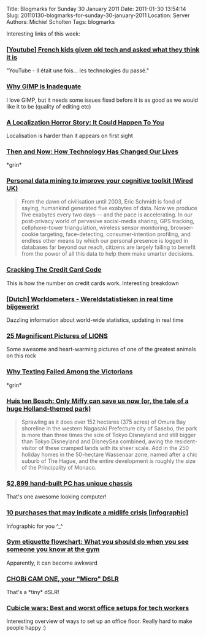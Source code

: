 Title: Blogmarks for Sunday 30 January 2011
Date: 2011-01-30 13:54:14
Slug: 20110130-blogmarks-for-sunday-30-january-2011
Location: Server
Authors: Michiel Scholten
Tags: blogmarks

<p>Interesting links of this week:</p>
<h3><a href="http://www.youtube.com/watch?v=gdSHeKfZG7c">[Youtube] French kids given old tech and asked what they think it is</a></h3>
<p>"YouTube - Il &eacute;tait une fois... les technologies du pass&eacute;."</p>
<h3><a href="http://troy-sobotka.blogspot.com/2011/01/why-gimp-is-inadequate.html">Why GIMP is Inadequate</a></h3>
<p>I love GIMP, but it needs some issues fixed before it is as good as we would like it to be (quality of editing etc)</p>
<h3><a href="http://search.cpan.org/dist/Locale-Maketext/lib/Locale/Maketext/TPJ13.pod">A Localization Horror Story: It Could Happen To You</a></h3>
<p>Localisation is harder than it appears on first sight</p>
<h3><a href="http://www.pcworld.com/article/215061/then_and_now_how_technology_has_changed_our_lives.html">Then and Now: How Technology Has Changed Our Lives</a></h3>
<p>*grin*</p>
<h3><a href="http://www.wired.co.uk/news/archive/2011-01/18/edge-question">Personal data mining to improve your cognitive toolkit (Wired UK)</a></h3>
<blockquote><p>From the dawn of civilisation until 2003, Eric Schmidt is fond of saying, humankind generated five exabytes of data. Now we produce five exabytes every two days -- and the pace is accelerating. In our post-privacy world of pervasive social-media sharing, GPS tracking, cellphone-tower triangulation, wireless sensor monitoring, browser-cookie targeting, face-detecting, consumer-intention profiling, and endless other means by which our personal presence is logged in databases far beyond our reach, citizens are largely failing to benefit from the power of all this data to help them make smarter decisions.</p></blockquote>
<h3><a href="http://www.mint.com/blog/trends/credit-card-code-01202011/">Cracking The Credit Card Code</a></h3>
<p>This is how the number on credit cards work. Interesting breakdown</p>
<h3><a href="http://www.worldometers.info/nl/">[Dutch] Worldometers - Wereldstatistieken in real time bijgewerkt</a></h3>
<p>Dazzling information about world-wide statistics, updating in real time</p>
<h3><a href="http://twistedsifter.com/2011/01/25-magnificent-pictures-of-lions/">25 Magnificent Pictures of LIONS</a></h3>
<p>Some awesome and heart-warming pictures of one of the greatest animals on this rock</p>
<h3><a href="http://www.mcsweeneys.net/links/lists/27kane.html">Why Texting Failed Among the Victorians</a></h3>
<p>*grin*</p>
<h3><a href="http://spikejapan.wordpress.com/2011/01/23/huis-ten-bosch-only-miffy-can-save-us-now/">Huis ten Bosch: Only Miffy can save us now (or, the tale of a huge Holland-themed park)</a></h3>
<blockquote><p>Sprawling as it does over 152 hectares (375 acres) of Omura Bay shoreline in the western Nagasaki Prefecture city of Sasebo, the park is more than three times the size of Tokyo Disneyland and still bigger than Tokyo Disneyland and DisneySea combined, awing the resident-visitor of these cramped lands with its sheer scale. Add in the 250 holiday homes in the 50-hectare Wassenaar zone, named after a chic suburb of The Hague, and the entire development is roughly the size of the Principality of Monaco.</p></blockquote>
<h3><a href="http://techreport.com/discussions.x/20291">$2,899 hand-built PC has unique chassis</a></h3>
<p>That's one awesome looking computer!</p>
<h3><a href="http://dailyinfographic.com/10-purchases-that-may-indicate-a-midlife-crisis-infographic">10 purchases that may indicate a midlife crisis [infographic]</a></h3>
<p>Infographic for you ^_^</p>
<h3><a href="http://www.slate.com/id/2281368/">Gym etiquette flowchart: What you should do when you see someone you know at the gym</a></h3>
<p>Apparently, it can become awkward</p>
<h3><a href="http://en.akihabaranews.com/81567/cameras/chobi-cam-one-your-â€œmicroâ€-dlsr?utm_source=rss">CHOBi CAM ONE, your "Micro" DSLR</a></h3>
<p>That's a *tiny* dSLR!</p>
<h3><a href="http://www.computerworld.com/s/article/9203159/Cubicle_wars_Best_and_worst_office_setups_for_tech_workers">Cubicle wars: Best and worst office setups for tech workers</a></h3>
<p>Interesting overview of ways to set up an office floor. Really hard to make people happy :)</p>
